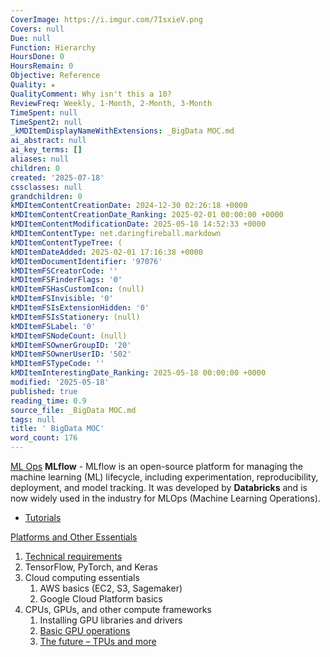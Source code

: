 ```yaml
---
CoverImage: https://i.imgur.com/7IsxieV.png
Covers: null
Due: null
Function: Hierarchy
HoursDone: 0
HoursRemain: 0
Objective: Reference
Quality: ★
QualityComment: Why isn't this a 10?
ReviewFreq: Weekly, 1-Month, 2-Month, 3-Month
TimeSpent: null
TimeSpent2: null
_kMDItemDisplayNameWithExtensions: _BigData MOC.md
ai_abstract: null
ai_key_terms: []
aliases: null
children: 0
created: '2025-07-18'
cssclasses: null
grandchildren: 0
kMDItemContentCreationDate: 2024-12-30 02:26:18 +0000
kMDItemContentCreationDate_Ranking: 2025-02-01 00:00:00 +0000
kMDItemContentModificationDate: 2025-05-18 14:52:33 +0000
kMDItemContentType: net.daringfireball.markdown
kMDItemContentTypeTree: (
kMDItemDateAdded: 2025-02-01 17:16:38 +0000
kMDItemDocumentIdentifier: '97076'
kMDItemFSCreatorCode: ''
kMDItemFSFinderFlags: '0'
kMDItemFSHasCustomIcon: (null)
kMDItemFSInvisible: '0'
kMDItemFSIsExtensionHidden: '0'
kMDItemFSIsStationery: (null)
kMDItemFSLabel: '0'
kMDItemFSNodeCount: (null)
kMDItemFSOwnerGroupID: '20'
kMDItemFSOwnerUserID: '502'
kMDItemFSTypeCode: ''
kMDItemInterestingDate_Ranking: 2025-05-18 00:00:00 +0000
modified: '2025-05-18'
published: true
reading_time: 0.9
source_file: _BigData MOC.md
tags: null
title: ' BigData MOC'
word_count: 176
---
```


[ML Ops](DataScienceFolder/AI/ML%20Ops.md)
**MLflow** - MLflow is an open-source platform for managing the machine learning (ML) lifecycle, including experimentation, reproducibility, deployment, and model tracking. It was developed by **Databricks** and is now widely used in the industry for MLOps (Machine Learning Operations).
- [Tutorials](https://www.mlflow.org/docs/latest/tutorials-and-examples/index.html)


[Platforms and Other Essentials](https://learning.oreilly.com/library/view/hands-on-artificial-intelligence/9781788991063/69346214-320e-487f-b4cf-bd5c469dc75e.xhtml)
1. [Technical requirements](https://learning.oreilly.com/library/view/hands-on-artificial-intelligence/9781788991063/2040ff62-0a01-4742-84f5-617648afb54f.xhtml)
2. TensorFlow, PyTorch, and Keras
3. Cloud computing essentials
   1. AWS basics (EC2, S3, Sagemaker)
   2. Google Cloud Platform basics
4. CPUs, GPUs, and other compute frameworks
   1. Installing GPU libraries and drivers
   2. [Basic GPU operations](https://learning.oreilly.com/library/view/hands-on-artificial-intelligence/9781788991063/df97f2fe-058e-4be6-b7d6-b2c4e7f08489.xhtml)
   3. [The future – TPUs and more](https://learning.oreilly.com/library/view/hands-on-artificial-intelligence/9781788991063/9fb972bb-6148-43e3-86ee-af8a3128e681.xhtml)